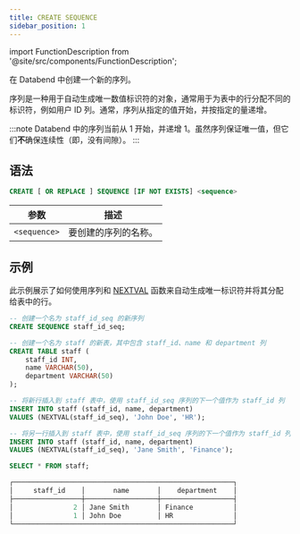```yaml
---
title: CREATE SEQUENCE
sidebar_position: 1
---
```


import FunctionDescription from '@site/src/components/FunctionDescription';

<FunctionDescription description="Introduced or updated: v1.2.426"/>

在 Databend 中创建一个新的序列。

序列是一种用于自动生成唯一数值标识符的对象，通常用于为表中的行分配不同的标识符，例如用户 ID 列。通常，序列从指定的值开始，并按指定的量递增。

:::note
Databend 中的序列当前从 1 开始，并递增 1。虽然序列保证唯一值，但它们**不**确保连续性（即，没有间隙）。
:::

## 语法

```sql
CREATE [ OR REPLACE ] SEQUENCE [IF NOT EXISTS] <sequence>
```

| 参数         | 描述                 |
| ------------ | -------------------- |
| `<sequence>` | 要创建的序列的名称。 |

## 示例

此示例展示了如何使用序列和 [NEXTVAL](/sql/sql-functions/sequence-functions/nextval) 函数来自动生成唯一标识符并将其分配给表中的行。

```sql
-- 创建一个名为 staff_id_seq 的新序列
CREATE SEQUENCE staff_id_seq;

-- 创建一个名为 staff 的新表，其中包含 staff_id、name 和 department 列
CREATE TABLE staff (
    staff_id INT,
    name VARCHAR(50),
    department VARCHAR(50)
);

-- 将新行插入到 staff 表中，使用 staff_id_seq 序列的下一个值作为 staff_id 列
INSERT INTO staff (staff_id, name, department)
VALUES (NEXTVAL(staff_id_seq), 'John Doe', 'HR');

-- 将另一行插入到 staff 表中，使用 staff_id_seq 序列的下一个值作为 staff_id 列
INSERT INTO staff (staff_id, name, department)
VALUES (NEXTVAL(staff_id_seq), 'Jane Smith', 'Finance');

SELECT * FROM staff;

┌───────────────────────────────────────────────────────┐
│     staff_id    │       name       │    department    │
├─────────────────┼──────────────────┼──────────────────┤
│               2 │ Jane Smith       │ Finance          │
│               1 │ John Doe         │ HR               │
└───────────────────────────────────────────────────────┘
```
